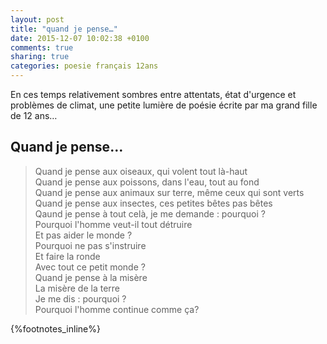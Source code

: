 ```yaml
---
layout: post
title: "quand je pense…"
date: 2015-12-07 10:02:38 +0100
comments: true
sharing: true
categories: poesie français 12ans
---
```


En ces temps relativement sombres entre attentats, état d'urgence et problèmes de climat, une petite lumière de poésie écrite par ma grand fille de 12 ans…

## Quand je pense…

>Quand je pense aux oiseaux, qui volent tout là-haut<br/>
>Quand je pense aux poissons, dans l'eau, tout au fond<br/>
>Quand je pense aux animaux sur terre, même ceux qui sont verts<br/>
>Quand je pense aux insectes, ces petites bêtes pas bêtes<br/>
>Qaund je pense à tout celà, je me demande : pourquoi ?<br/>
>Pourquoi l'homme veut-il tout détruire<br/>
>Et pas aider le monde ?<br/>
>Pourquoi ne pas s'instruire<br/>
>Et faire la ronde<br/>
>Avec tout ce petit monde ?<br/>
>Quand je pense à la misère<br/>
>La misère de la terre<br/>
>Je me dis : pourquoi ?<br/>
>Pourquoi l'homme continue comme ça?<br/>

{%footnotes_inline%}
